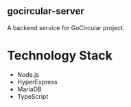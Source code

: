 ## gocircular-server
A backend service for GoCircular project.

# Technology Stack
- Node.js
- HyperExpress
- MariaDB
- TypeScript

